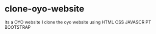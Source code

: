 # clone-oyo-website 
Its a OYO website 
I clone the oyo website using HTML CSS JAVASCRIPT BOOTSTRAP 
